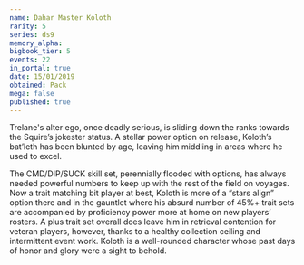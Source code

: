 ```yaml
---
name: Dahar Master Koloth
rarity: 5
series: ds9
memory_alpha:
bigbook_tier: 5
events: 22
in_portal: true
date: 15/01/2019
obtained: Pack
mega: false
published: true
---
```


Trelane's alter ego, once deadly serious, is sliding down the ranks towards the Squire’s jokester status. A stellar power option on release, Koloth’s bat’leth has been blunted by age, leaving him middling in areas where he used to excel.

The CMD/DIP/SUCK skill set, perennially flooded with options, has always needed powerful numbers to keep up with the rest of the field on voyages. Now a trait matching bit player at best, Koloth is more of a “stars align” option there and in the gauntlet where his absurd number of 45%+ trait sets are accompanied by proficiency power more at home on new players’ rosters. A plus trait set overall does leave him in retrieval contention for veteran players, however, thanks to a healthy collection ceiling and intermittent event work. Koloth is a well-rounded character whose past days of honor and glory were a sight to behold.

